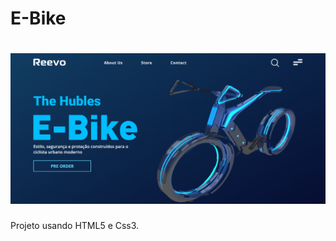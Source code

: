 # E-Bike 
<h1 align="center" >  
  <img src="/E-Bike/imagens/Projeto_finalizado.png" width="600"/>
</h1>

Projeto usando HTML5 e Css3.




